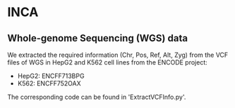 # INCA

## Whole-genome Sequencing (WGS) data

We extracted  the required information (Chr, Pos, Ref, Alt, Zyg) from the VCF files of WGS in HepG2 and K562 cell lines from the ENCODE project:
  + HepG2: ENCFF713BPG
  + K562: ENCFF752OAX
    
The corresponding code can be found in 'ExtractVCFInfo.py'.
